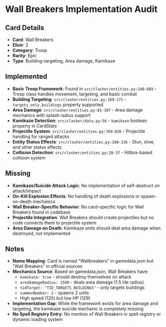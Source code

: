 # Wall Breakers Implementation Audit

## Card Details
- **Card**: Wall Breakers
- **Elixir**: 2
- **Category**: Troop
- **Rarity**: Epic
- **Type**: Building-targeting, Area damage, Kamikaze

## Implemented
- **Basic Troop Framework**: Found in `src/clasher/entities.py:240-689` - Troop class handles movement, targeting, and basic combat
- **Building Targeting**: `src/clasher/entities.py:169-171` - `targets_only_buildings` property supported
- **Area Damage**: `src/clasher/entities.py:81-107` - Area damage mechanics with splash radius support
- **Kamikaze Detection**: `src/clasher/data.py:56` - `kamikaze` boolean property in CardStats
- **Projectile System**: `src/clasher/entities.py:769-826` - Projectile handling for ranged attacks
- **Entity Status Effects**: `src/clasher/entities.py:108-136` - Stun, slow, and other status effects
- **Collision Detection**: `src/clasher/entities.py:28-37` - Hitbox-based collision system

## Missing
- **Kamikaze/Suicide Attack Logic**: No implementation of self-destruct on attack/impact
- **On-Kill Explosion Effects**: No handling of death explosions or spawn-on-death mechanics
- **Wall Breaker-Specific Behavior**: No card-specific logic for Wall Breakers found in codebase
- **Projectile Integration**: Wall Breakers should create projectiles but no code connects them to projectile system
- **Area Damage on Death**: Kamikaze units should deal area damage when destroyed, not implemented

## Notes
- **Name Mapping**: Card is named "Wallbreakers" in gamedata.json but "Wall Breakers" in official sources
- **Mechanics Source**: Based on gamedata.json, Wall Breakers have:
  - `kamikaze: true` - should destroy themselves on attack
  - `areaDamageRadius: 1500` - deals area damage (1.5 tile radius)
  - `tidTarget: "TID_TARGETS_BUILDINGS"` - only targets buildings
  - `summonNumber: 2` - spawns 2 units
  - High speed (120) but low HP (129)
- **Implementation Gap**: While the framework exists for area damage and targeting, the kamikaze suicide mechanic is completely missing
- **No Spell Registry Entry**: No mention of Wall Breakers in spell registry or dynamic loading system
